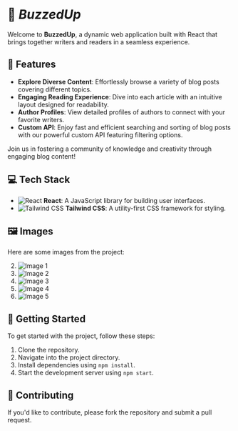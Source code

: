 # 🚀 <i>BuzzedUp</i>

Welcome to **BuzzedUp**, a dynamic web application built with React that brings together writers and readers in a seamless experience. 

## 🌟 Features

- **Explore Diverse Content**: Effortlessly browse a variety of blog posts covering different topics.
- **Engaging Reading Experience**: Dive into each article with an intuitive layout designed for readability.
- **Author Profiles**: View detailed profiles of authors to connect with your favorite writers.
- **Custom API**: Enjoy fast and efficient searching and sorting of blog posts with our powerful custom API featuring filtering options.

Join us in fostering a community of knowledge and creativity through engaging blog content!

## 💻 Tech Stack

- ![React](https://img.icons8.com/color/48/000000/react-native.png) **React**: A JavaScript library for building user interfaces.
- ![Tailwind CSS](https://img.icons8.com/color/48/000000/tailwindcss.png) **Tailwind CSS**: A utility-first CSS framework for styling.


## 🖼️ Images

Here are some images from the project:

2. ![Image 1](https://drive.google.com/file/d/1zhlP7IM1ECJQAxCLwVAgQrqTUnUBwJvn/view?usp=drive_link)
3. ![Image 2](https://drive.google.com/uc?id=1OH1n16l0YJTfhumdS6p5OVzaNOPv4qwc)
5. ![Image 3](https://drive.google.com/uc?id=1reBK6EVhnvKTsn2QavBkFmMtVQizUrg2)
1. ![Image 4](https://drive.google.com/uc?id=1nTRECUVFupnZgmcqsoEn1NQUJo8Y2DCt)
4. ![Image 5](https://drive.google.com/uc?id=1lv38YrDE5c0FLlPNWKIKBZItlB39oX6D)

## 🚀 Getting Started

To get started with the project, follow these steps:

1. Clone the repository.
2. Navigate into the project directory.
3. Install dependencies using `npm install`.
4. Start the development server using `npm start`.

## 🤝 Contributing

If you'd like to contribute, please fork the repository and submit a pull request.

